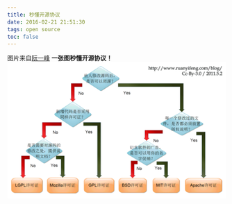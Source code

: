 ```yaml
---
title: 秒懂开源协议
date: 2016-02-21 21:51:30
tags: open source
toc: false
---
```

图片来自[阮一峰](http://www.ruanyifeng.com/blog/2011/05/how_to_choose_free_software_licenses.html)
**一张图秒懂开源协议！**
![](/imgs/how_to_choose_the_open_source_licese/free_software_licenses.png)
